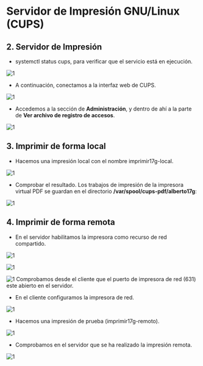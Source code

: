 # Servidor de Impresión GNU/Linux (CUPS)


## 2. Servidor de Impresión

* systemctl status cups, para verificar que el servicio está en ejecución.

![1](/img/1.png)

* A continuación, conectamos a la interfaz web de CUPS.

![1](/img/2.png)


* Accedemos a la sección de **Administración**, y dentro de ahí a la parte de **Ver archivo de registro de accesos**.

![1](/img/3.png)

## 3. Imprimir de forma local

* Hacemos una impresión local con el nombre imprimir17g-local.

![1](/img/5.png)

* Comprobar el resultado. Los trabajos de impresión de la impresora virtual PDF se guardan en el directorio **/var/spool/cups-pdf/alberto17g**:

![1](/img/6.png)

## 4. Imprimir de forma remota

* En el servidor habilitamos la impresora como recurso de red compartido.

![1](/img/14.png)

![1](/img/15.png)

![1](/img/13.png)
Comprobamos desde el cliente que el puerto de impresora  de red (631) este abierto en el servidor.

* En el cliente configuramos la impresora de red.

![1](/img/10.png)

* Hacemos una impresión de prueba (imprimir17g-remoto).

![1](/img/12.png)

* Comprobamos en el servidor que se ha realizado la impresión remota.

![1](/img/11.png)
